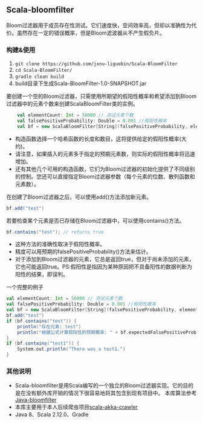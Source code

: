 ## Scala-bloomfilter

Bloom过滤器用于成员存在性测试。它们速度快，空间效率高，但却以准确性为代价。虽然存在一定的错误概率，但是Bloom滤波器从不产生假负片。

### 构建&使用

1. ```git clone https://github.com/jxnu-liguobin/Scala-BloomFilter```
2. ```cd Scala-BloomFilter/ ```
3. ```gradle clean build```
4. build目录下生成Scala-BloomFilter-1.0-SNAPSHOT.jar

要创建一个空的Bloom过滤器，只需使用所期望的假阳性概率和希望添加到Bloom过滤器中的元素个数来创建ScalaBloomFilter类的实例。


```scala
    val elementCount: Int = 50000 // 测试元素个数
    val falsePositiveProbability: Double = 0.001 //假阳性概率
    val bf = new ScalaBloomFilter[String](falsePositiveProbability, elementCount)
```
* 构造函数选择一个哈希函数的长度和数目，这将提供给定的假阳性概率(大约)。
* 请注意，如果插入的元素多于指定的预期元素数，则实际的假阳性概率将迅速增加。
* 还有其他几个可用的构造函数，它们为Bloom过滤器的初始化提供了不同级别的控制。您还可以直接指定Bloom过滤器参数（每个元素的位数、散列函数和元素数）。

在创建了Bloom过滤器之后，可以使用add()方法添加新元素。
```scala
bf.add("test")
```

若要检查某个元素是否已存储在Bloom过滤器中，可以使用contains()方法。
```scala
bf.contains("test"); // returns true
```

* 这种方法的准确性取决于假阳性概率。
* 精度可以用预期的falsePositiveProbability()方法来估计。
* 对于添加到Bloom过滤器的元素，它总是返回true，但对于尚未添加的元素，它也可能返回true。PS:假阳性是指因为某种原因把不具备阳性的数据判断为阳性的结果，即误判。

一个完整的例子

```scala
val elementCount: Int = 50000 // 测试元素个数
val falsePositiveProbability: Double = 0.001 //假阳性概率
val bf = new ScalaBloomFilter[String](falsePositiveProbability, elementCount)
bf.add("test")
if (bf.contains("test")) {
    println("存在元素: test")
    println("根据公式计算假阳性的预期概率: " + bf.expectedFalsePositiveProbability)
}
if (bf.contains("test1")) {
    System.out.println("There was a test1.")
}
```

### 其他说明

- Scala-bloomfilter是用Scala编写的一个独立的Bloom过滤器实现。它的目的是在没有额外库开销的情况下很容易地将其包含到现有项目中。
本库算法参考[Java-bloomfilter](https://github.com/MagnusS/Java-BloomFilter) 
- 本库主要用于本人后续爬虫项目[scala-akka-crawler](https://github.com/jxnu-liguobin/scala-akka-crawler)
- Java 8、Scala 2.12.0、Gradle










